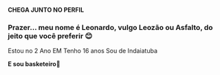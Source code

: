 **CHEGA JUNTO NO PERFIL**

### Prazer... meu nome é Leonardo, vulgo Leozão ou Asfalto, do jeito que você preferir 😊

Estou no 2 Ano EM
Tenho 16 anos
Sou de Indaiatuba

**E sou basketeiro🏀**
